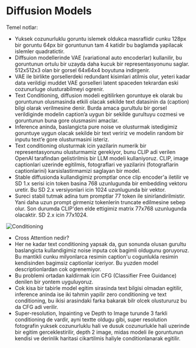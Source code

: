 # Diffusion Models

Temel notlar:

- Yuksek cozunurluklu goruntu islemek oldukca masraflidir cunku 128px bir goruntu 64px bir goruntunun tam 4 katidir bu baglamda yapilacak islemler quadratictir.
- Diffsuion modellerinde VAE (variational auto encoderlar) kullanilir, bu goruntunun ortulu bir uzayda daha kucuk bir representasyonunu saglar. 512x512x3 olan bir gorsel 64x64x4 boyutuna indirgenir.
- VAE ile birlikte gorsellerdeki redundant kisimlari atilmis olur, yeteri kadar data verildigi muddet VAE gorselleri latent spaceden tekrardan eski cozunurluge olusturabilmeyi ogrenir.
- Text Conditioning, diffusion modeli egitilirken goruntuye ek olarak bu goruntunun olusmasinda etkili olacak sekilde text datasinin da (caption) bilgi olarak verilmesine denir. Burda amaca gurultulu bir gorsel verildiginde modelin caption’a uygun bir sekilde gurultuyu cozmesi ve goruntunun buna gore olusmasini amaclar.
- Inference aninda, baslangicta pure noise ve olusturmak istedigimiz goruntuye uygun olacak sekilde bir text veririz ve modelin random bir inputu text’e gore olusturmasini isteriz.
- Text conditioning olusturmak icin yazilarin numerik bir representasyonunu olusturmamiz gerekiyor, bunu CLIP adi verilen OpenAI tarafindan gelistirilmis bir LLM modeli kullaniyoruz. CLIP, image captionlari uzerinde egitilmis, fotograflari ve yazilarini (fotograflarin captionlarini) karsislastirmamizi saglayan bir model.
- Stable diffusionda kullandigimiz promptlar once clip encoder'a iletilir ve SD 1.x serisi icin token basina 768 uzunlugunda bir embedding vektoru uretir. Bu SD 2.x versiyonlari icin 1024 uzunlugunda bir vektor.
- Sureci stabil tutmak adina tum promptlar 77 token ile sinirlandirilmistir. Yani daha uzun prompt girmeniz tokenlerin truncate edilmesine sebep olur. Son durumda CLIP'den elde ettigimiz matrix 77x768 uzunlugunda olacaktir. SD 2.x icin 77x1024.

![Conditioning](https://github.com/huggingface/diffusion-models-class/blob/main/unit3/sd_unet_color.png?raw=true)

- Cross Attention nedir?
- Her ne kadar text conditioning yapsak da, gun sonunda olusan gurultu baslangicta kullandigimiz noise inputa cok bagimli oldugunu goruyoruz. Bu mantikli cunku milyonlarca resimin caption'u cogunlukla resimin kendisinden bagimsiz captionlar iceriyor. Bu yuzden model descriptionlardan cok ogrenemiyor.
- Bu problemi ortadan kaldirmak icin CFG (Classifier Free Guidance) denilen bir yontem uyguluyoruz.
- Cok kisa bir tabirle model egitim sirasinda text bilgisi olmadan egitilir, inference aninda ise iki tahmin yapilir zero conditioning ve text conditioning, bu ikisi arasindaki farka bakarak bilr olcek olustururuz bu da CFG adi verilir.
- Super-resolution, Inpainting ve Depth to Image turunde 3 farkli conditioning de vardir, ayni textte oldugu gibi, super resolution fotografin yuksek cozunurluklu hali ve dusuk cozunurlukle hali uzerinde bir egitim gerceklestirilir, depth 2 image, midas modeli ile goruntunun kendisi ve derinlik haritasi cikartilmis haliyle conditionlanarak egitilir.
